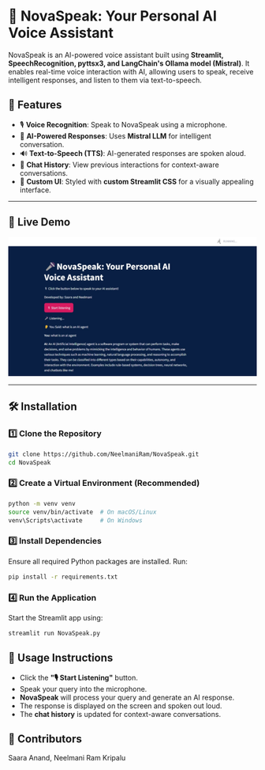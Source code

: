 # 🎤 NovaSpeak: Your Personal AI Voice Assistant  

NovaSpeak is an AI-powered voice assistant built using **Streamlit, SpeechRecognition, pyttsx3, and LangChain's Ollama model (Mistral)**. It enables real-time voice interaction with AI, allowing users to speak, receive intelligent responses, and listen to them via text-to-speech.  

## 🚀 Features  
- 🎙 **Voice Recognition**: Speak to NovaSpeak using a microphone.  
- 🤖 **AI-Powered Responses**: Uses **Mistral LLM** for intelligent conversation.  
- 🔊 **Text-to-Speech (TTS)**: AI-generated responses are spoken aloud.  
- 📜 **Chat History**: View previous interactions for context-aware conversations.  
- 🎨 **Custom UI**: Styled with **custom Streamlit CSS** for a visually appealing interface.  

---

## 📸 Live Demo  

![NovaSpeak Live Screenshot](./NovaSpeak.jpeg)  

---

## 🛠 Installation  

### 1️⃣ **Clone the Repository**  
```bash
git clone https://github.com/NeelmaniRam/NovaSpeak.git
cd NovaSpeak
```
### 2️⃣ Create a Virtual Environment (Recommended)
```bash
python -m venv venv
source venv/bin/activate  # On macOS/Linux
venv\Scripts\activate     # On Windows
```
### 3️⃣ Install Dependencies
Ensure all required Python packages are installed. Run:

```bash
pip install -r requirements.txt
```
### 4️⃣ Run the Application
Start the Streamlit app using:

```bash
streamlit run NovaSpeak.py
```


## 🎤 Usage Instructions
- Click the **"🎙 Start Listening"** button.
- Speak your query into the microphone.
- **NovaSpeak** will process your query and generate an AI response.
- The response is displayed on the screen and spoken out loud.
- The **chat history** is updated for context-aware conversations.

## 👥 Contributors
Saara Anand, 
Neelmani Ram Kripalu 


  
